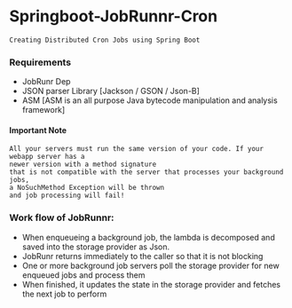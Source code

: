 # Springboot-JobRunnr-Cron
`Creating Distributed Cron Jobs using Spring Boot`


### Requirements
 - JobRunr Dep
 - JSON parser Library [Jackson / GSON / Json-B]
 - ASM [ASM is an all purpose Java bytecode manipulation and analysis framework]
 
 
#### Important Note
```
All your servers must run the same version of your code. If your webapp server has a 
newer version with a method signature
that is not compatible with the server that processes your background jobs, 
a NoSuchMethod Exception will be thrown 
and job processing will fail!
```


### Work flow of JobRunnr:

- When enqueueing a background job, the lambda is decomposed and saved into the storage provider as Json.
- JobRunr returns immediately to the caller so that it is not blocking
- One or more background job servers poll the storage provider for new enqueued jobs and process them
- When finished, it updates the state in the storage provider and fetches the next job to perform
